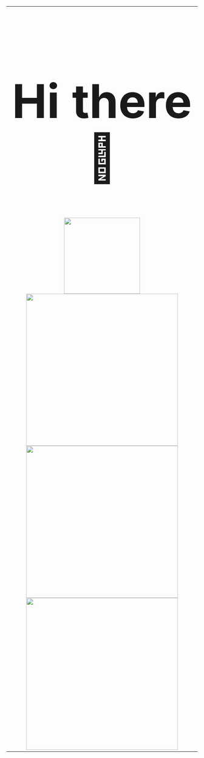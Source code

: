 <p align="center">
  <table align="center" style="width: 100%;">
    <tr>
      <td align="center" style="width: 50%;">
        <h1 style="font-size: 123px;"><strong>Hi there 👋</strong></h1>
        <img src="https://komarev.com/ghpvc/?username=akiy-33&style=for-the-badge&color=ff69b4" style="width: 200px;" />
        <br>
        <img src="https://github-readme-stats.vercel.app/api?username=akiy-33&theme=prussian&show_icons=true&hide_border=true&count_private=true" style="width: 400px;" />
        <br>
        <img src="https://github-readme-streak-stats.herokuapp.com/?user=akiy-33&theme=prussian&hide_border=true" style="width: 400px;" />
        <br>
        <img src="https://github-readme-stats.vercel.app/api/top-langs/?username=akiy-33&theme=prussian&show_icons=true&hide_border=true&layout=compact" style="width: 400px;" />
        <br>
      </td>
    </tr>
  </table>
</p>

<!--
**akiy-33/akiy-33** is a ✨ _special_ ✨ repository because its `README.md` (this file) appears on your GitHub profile.

Here are some ideas to get you started:

- 🔭 I’m currently working on ...
- 🌱 I’m currently learning ...
- 👯 I’m looking to collaborate on ...
- 🤔 I’m looking for help with ...
- 💬 Ask me about ...
- 📫 How to reach me: ...
- 😄 Pronouns: ...
- ⚡ Fun fact: ...
-->
